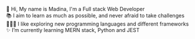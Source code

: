 🌸 Hi, My name is Madina, I'm a Full stack Web Developer <br /> 
📚 I aim to learn as much as possible, and never afraid to take challenges <br />
👩🏻‍💻 I like exploring new programming languages and different frameworks <br />
✨ I’m currently learning MERN stack, Python and JEST <br />

<!---
madina0801/madina0801 is a ✨ special ✨ repository because its `README.md` (this file) appears on your GitHub profile.
You can click the Preview link to take a look at your changes.
--->
